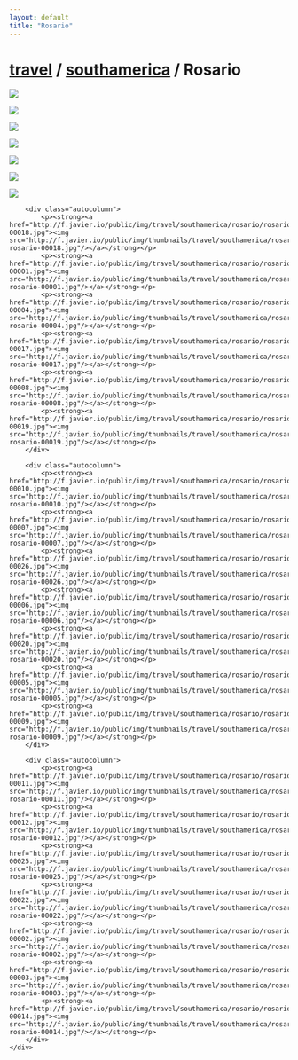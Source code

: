 ```yaml
---
layout: default
title: "Rosario"
---
```


<h1 class="page" style="padding-left:0%;"><a href="/travel.html">travel</a> / <a href="/travel/southamerica.html">southamerica</a> / Rosario</h1>
<div class="page">
    <div class="autowide">
        <div class="autocolumn">
            <p><strong><a href="http://f.javier.io/public/img/travel/southamerica/rosario/rosario-00021.jpg"><img src="http://f.javier.io/public/img/thumbnails/travel/southamerica/rosario/thumbnail-rosario-00021.jpg"/></a></strong></p>
            <p><strong><a href="http://f.javier.io/public/img/travel/southamerica/rosario/rosario-00023.jpg"><img src="http://f.javier.io/public/img/thumbnails/travel/southamerica/rosario/thumbnail-rosario-00023.jpg"/></a></strong></p>
            <p><strong><a href="http://f.javier.io/public/img/travel/southamerica/rosario/rosario-00013.jpg"><img src="http://f.javier.io/public/img/thumbnails/travel/southamerica/rosario/thumbnail-rosario-00013.jpg"/></a></strong></p>
            <p><strong><a href="http://f.javier.io/public/img/travel/southamerica/rosario/rosario-00024.jpg"><img src="http://f.javier.io/public/img/thumbnails/travel/southamerica/rosario/thumbnail-rosario-00024.jpg"/></a></strong></p>
            <p><strong><a href="http://f.javier.io/public/img/travel/southamerica/rosario/rosario-00027.jpg"><img src="http://f.javier.io/public/img/thumbnails/travel/southamerica/rosario/thumbnail-rosario-00027.jpg"/></a></strong></p>
            <p><strong><a href="http://f.javier.io/public/img/travel/southamerica/rosario/rosario-00015.jpg"><img src="http://f.javier.io/public/img/thumbnails/travel/southamerica/rosario/thumbnail-rosario-00015.jpg"/></a></strong></p>
            <p><strong><a href="http://f.javier.io/public/img/travel/southamerica/rosario/rosario-00016.jpg"><img src="http://f.javier.io/public/img/thumbnails/travel/southamerica/rosario/thumbnail-rosario-00016.jpg"/></a></strong></p>
        </div>

        <div class="autocolumn">
            <p><strong><a href="http://f.javier.io/public/img/travel/southamerica/rosario/rosario-00018.jpg"><img src="http://f.javier.io/public/img/thumbnails/travel/southamerica/rosario/thumbnail-rosario-00018.jpg"/></a></strong></p>
            <p><strong><a href="http://f.javier.io/public/img/travel/southamerica/rosario/rosario-00001.jpg"><img src="http://f.javier.io/public/img/thumbnails/travel/southamerica/rosario/thumbnail-rosario-00001.jpg"/></a></strong></p>
            <p><strong><a href="http://f.javier.io/public/img/travel/southamerica/rosario/rosario-00004.jpg"><img src="http://f.javier.io/public/img/thumbnails/travel/southamerica/rosario/thumbnail-rosario-00004.jpg"/></a></strong></p>
            <p><strong><a href="http://f.javier.io/public/img/travel/southamerica/rosario/rosario-00017.jpg"><img src="http://f.javier.io/public/img/thumbnails/travel/southamerica/rosario/thumbnail-rosario-00017.jpg"/></a></strong></p>
            <p><strong><a href="http://f.javier.io/public/img/travel/southamerica/rosario/rosario-00008.jpg"><img src="http://f.javier.io/public/img/thumbnails/travel/southamerica/rosario/thumbnail-rosario-00008.jpg"/></a></strong></p>
            <p><strong><a href="http://f.javier.io/public/img/travel/southamerica/rosario/rosario-00019.jpg"><img src="http://f.javier.io/public/img/thumbnails/travel/southamerica/rosario/thumbnail-rosario-00019.jpg"/></a></strong></p>
        </div>

        <div class="autocolumn">
            <p><strong><a href="http://f.javier.io/public/img/travel/southamerica/rosario/rosario-00010.jpg"><img src="http://f.javier.io/public/img/thumbnails/travel/southamerica/rosario/thumbnail-rosario-00010.jpg"/></a></strong></p>
            <p><strong><a href="http://f.javier.io/public/img/travel/southamerica/rosario/rosario-00007.jpg"><img src="http://f.javier.io/public/img/thumbnails/travel/southamerica/rosario/thumbnail-rosario-00007.jpg"/></a></strong></p>
            <p><strong><a href="http://f.javier.io/public/img/travel/southamerica/rosario/rosario-00026.jpg"><img src="http://f.javier.io/public/img/thumbnails/travel/southamerica/rosario/thumbnail-rosario-00026.jpg"/></a></strong></p>
            <p><strong><a href="http://f.javier.io/public/img/travel/southamerica/rosario/rosario-00006.jpg"><img src="http://f.javier.io/public/img/thumbnails/travel/southamerica/rosario/thumbnail-rosario-00006.jpg"/></a></strong></p>
            <p><strong><a href="http://f.javier.io/public/img/travel/southamerica/rosario/rosario-00020.jpg"><img src="http://f.javier.io/public/img/thumbnails/travel/southamerica/rosario/thumbnail-rosario-00020.jpg"/></a></strong></p>
            <p><strong><a href="http://f.javier.io/public/img/travel/southamerica/rosario/rosario-00005.jpg"><img src="http://f.javier.io/public/img/thumbnails/travel/southamerica/rosario/thumbnail-rosario-00005.jpg"/></a></strong></p>
            <p><strong><a href="http://f.javier.io/public/img/travel/southamerica/rosario/rosario-00009.jpg"><img src="http://f.javier.io/public/img/thumbnails/travel/southamerica/rosario/thumbnail-rosario-00009.jpg"/></a></strong></p>
        </div>

        <div class="autocolumn">
            <p><strong><a href="http://f.javier.io/public/img/travel/southamerica/rosario/rosario-00011.jpg"><img src="http://f.javier.io/public/img/thumbnails/travel/southamerica/rosario/thumbnail-rosario-00011.jpg"/></a></strong></p>
            <p><strong><a href="http://f.javier.io/public/img/travel/southamerica/rosario/rosario-00012.jpg"><img src="http://f.javier.io/public/img/thumbnails/travel/southamerica/rosario/thumbnail-rosario-00012.jpg"/></a></strong></p>
            <p><strong><a href="http://f.javier.io/public/img/travel/southamerica/rosario/rosario-00025.jpg"><img src="http://f.javier.io/public/img/thumbnails/travel/southamerica/rosario/thumbnail-rosario-00025.jpg"/></a></strong></p>
            <p><strong><a href="http://f.javier.io/public/img/travel/southamerica/rosario/rosario-00022.jpg"><img src="http://f.javier.io/public/img/thumbnails/travel/southamerica/rosario/thumbnail-rosario-00022.jpg"/></a></strong></p>
            <p><strong><a href="http://f.javier.io/public/img/travel/southamerica/rosario/rosario-00002.jpg"><img src="http://f.javier.io/public/img/thumbnails/travel/southamerica/rosario/thumbnail-rosario-00002.jpg"/></a></strong></p>
            <p><strong><a href="http://f.javier.io/public/img/travel/southamerica/rosario/rosario-00003.jpg"><img src="http://f.javier.io/public/img/thumbnails/travel/southamerica/rosario/thumbnail-rosario-00003.jpg"/></a></strong></p>
            <p><strong><a href="http://f.javier.io/public/img/travel/southamerica/rosario/rosario-00014.jpg"><img src="http://f.javier.io/public/img/thumbnails/travel/southamerica/rosario/thumbnail-rosario-00014.jpg"/></a></strong></p>
        </div>
    </div>
</div>

